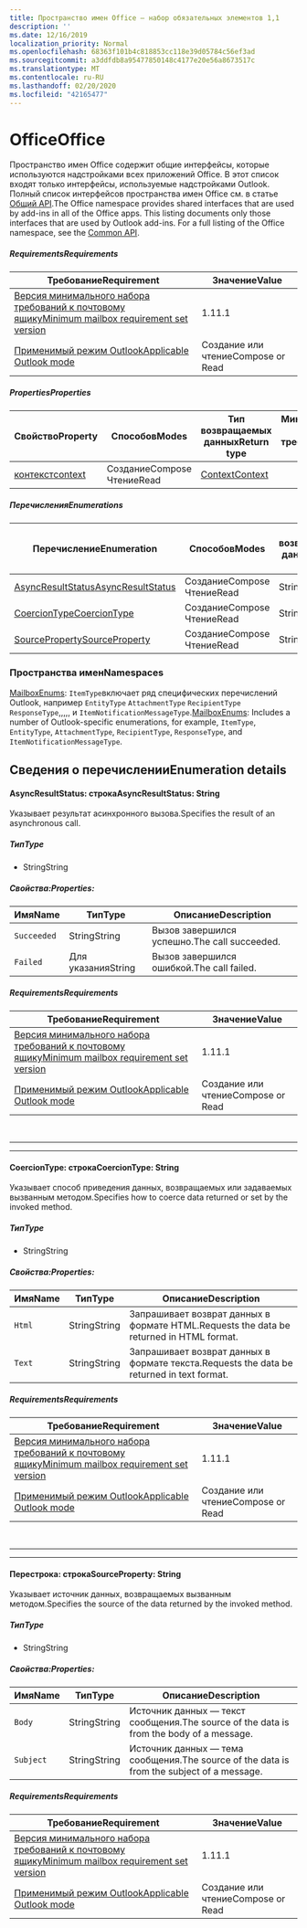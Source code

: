 ```yaml
---
title: Пространство имен Office — набор обязательных элементов 1,1
description: ''
ms.date: 12/16/2019
localization_priority: Normal
ms.openlocfilehash: 68363f101b4c818853cc118e39d05784c56ef3ad
ms.sourcegitcommit: a3ddfdb8a95477850148c4177e20e56a8673517c
ms.translationtype: MT
ms.contentlocale: ru-RU
ms.lasthandoff: 02/20/2020
ms.locfileid: "42165477"
---
```

# <a name="office"></a><span data-ttu-id="e555b-102">Office</span><span class="sxs-lookup"><span data-stu-id="e555b-102">Office</span></span>

<span data-ttu-id="e555b-p101">Пространство имен Office содержит общие интерфейсы, которые используются надстройками всех приложений Office. В этот список входят только интерфейсы, используемые надстройками Outlook. Полный список интерфейсов пространства имен Office см. в статье [Общий API](/javascript/api/office).</span><span class="sxs-lookup"><span data-stu-id="e555b-p101">The Office namespace provides shared interfaces that are used by add-ins in all of the Office apps. This listing documents only those interfaces that are used by Outlook add-ins. For a full listing of the Office namespace, see the [Common API](/javascript/api/office).</span></span>

##### <a name="requirements"></a><span data-ttu-id="e555b-105">Requirements</span><span class="sxs-lookup"><span data-stu-id="e555b-105">Requirements</span></span>

|<span data-ttu-id="e555b-106">Требование</span><span class="sxs-lookup"><span data-stu-id="e555b-106">Requirement</span></span>| <span data-ttu-id="e555b-107">Значение</span><span class="sxs-lookup"><span data-stu-id="e555b-107">Value</span></span>|
|---|---|
|[<span data-ttu-id="e555b-108">Версия минимального набора требований к почтовому ящику</span><span class="sxs-lookup"><span data-stu-id="e555b-108">Minimum mailbox requirement set version</span></span>](../../requirement-sets/outlook-api-requirement-sets.md)| <span data-ttu-id="e555b-109">1.1</span><span class="sxs-lookup"><span data-stu-id="e555b-109">1.1</span></span>|
|[<span data-ttu-id="e555b-110">Применимый режим Outlook</span><span class="sxs-lookup"><span data-stu-id="e555b-110">Applicable Outlook mode</span></span>](../../../outlook/outlook-add-ins-overview.md#extension-points)| <span data-ttu-id="e555b-111">Создание или чтение</span><span class="sxs-lookup"><span data-stu-id="e555b-111">Compose or Read</span></span>|

##### <a name="properties"></a><span data-ttu-id="e555b-112">Properties</span><span class="sxs-lookup"><span data-stu-id="e555b-112">Properties</span></span>

| <span data-ttu-id="e555b-113">Свойство</span><span class="sxs-lookup"><span data-stu-id="e555b-113">Property</span></span> | <span data-ttu-id="e555b-114">Способов</span><span class="sxs-lookup"><span data-stu-id="e555b-114">Modes</span></span> | <span data-ttu-id="e555b-115">Тип возвращаемых данных</span><span class="sxs-lookup"><span data-stu-id="e555b-115">Return type</span></span> | <span data-ttu-id="e555b-116">Минимальные</span><span class="sxs-lookup"><span data-stu-id="e555b-116">Minimum</span></span><br><span data-ttu-id="e555b-117">набор требований</span><span class="sxs-lookup"><span data-stu-id="e555b-117">requirement set</span></span> |
|---|---|---|:---:|
| [<span data-ttu-id="e555b-118">контекст</span><span class="sxs-lookup"><span data-stu-id="e555b-118">context</span></span>](office.context.md) | <span data-ttu-id="e555b-119">Создание</span><span class="sxs-lookup"><span data-stu-id="e555b-119">Compose</span></span><br><span data-ttu-id="e555b-120">Чтение</span><span class="sxs-lookup"><span data-stu-id="e555b-120">Read</span></span> | [<span data-ttu-id="e555b-121">Context</span><span class="sxs-lookup"><span data-stu-id="e555b-121">Context</span></span>](/javascript/api/office/office.context?view=outlook-js-1.1) | [<span data-ttu-id="e555b-122">1.1</span><span class="sxs-lookup"><span data-stu-id="e555b-122">1.1</span></span>](../requirement-set-1.1/outlook-requirement-set-1.1.md) |

##### <a name="enumerations"></a><span data-ttu-id="e555b-123">Перечисления</span><span class="sxs-lookup"><span data-stu-id="e555b-123">Enumerations</span></span>

| <span data-ttu-id="e555b-124">Перечисление</span><span class="sxs-lookup"><span data-stu-id="e555b-124">Enumeration</span></span> | <span data-ttu-id="e555b-125">Способов</span><span class="sxs-lookup"><span data-stu-id="e555b-125">Modes</span></span> | <span data-ttu-id="e555b-126">Тип возвращаемых данных</span><span class="sxs-lookup"><span data-stu-id="e555b-126">Return type</span></span> | <span data-ttu-id="e555b-127">Минимальные</span><span class="sxs-lookup"><span data-stu-id="e555b-127">Minimum</span></span><br><span data-ttu-id="e555b-128">набор требований</span><span class="sxs-lookup"><span data-stu-id="e555b-128">requirement set</span></span> |
|---|---|---|:---:|
| [<span data-ttu-id="e555b-129">AsyncResultStatus</span><span class="sxs-lookup"><span data-stu-id="e555b-129">AsyncResultStatus</span></span>](#asyncresultstatus-string) | <span data-ttu-id="e555b-130">Создание</span><span class="sxs-lookup"><span data-stu-id="e555b-130">Compose</span></span><br><span data-ttu-id="e555b-131">Чтение</span><span class="sxs-lookup"><span data-stu-id="e555b-131">Read</span></span> | <span data-ttu-id="e555b-132">String</span><span class="sxs-lookup"><span data-stu-id="e555b-132">String</span></span> | [<span data-ttu-id="e555b-133">1.1</span><span class="sxs-lookup"><span data-stu-id="e555b-133">1.1</span></span>](../requirement-set-1.1/outlook-requirement-set-1.1.md) |
| [<span data-ttu-id="e555b-134">CoercionType</span><span class="sxs-lookup"><span data-stu-id="e555b-134">CoercionType</span></span>](#coerciontype-string) | <span data-ttu-id="e555b-135">Создание</span><span class="sxs-lookup"><span data-stu-id="e555b-135">Compose</span></span><br><span data-ttu-id="e555b-136">Чтение</span><span class="sxs-lookup"><span data-stu-id="e555b-136">Read</span></span> | <span data-ttu-id="e555b-137">String</span><span class="sxs-lookup"><span data-stu-id="e555b-137">String</span></span> | [<span data-ttu-id="e555b-138">1.1</span><span class="sxs-lookup"><span data-stu-id="e555b-138">1.1</span></span>](../requirement-set-1.1/outlook-requirement-set-1.1.md) |
| [<span data-ttu-id="e555b-139">SourceProperty</span><span class="sxs-lookup"><span data-stu-id="e555b-139">SourceProperty</span></span>](#sourceproperty-string) | <span data-ttu-id="e555b-140">Создание</span><span class="sxs-lookup"><span data-stu-id="e555b-140">Compose</span></span><br><span data-ttu-id="e555b-141">Чтение</span><span class="sxs-lookup"><span data-stu-id="e555b-141">Read</span></span> | <span data-ttu-id="e555b-142">String</span><span class="sxs-lookup"><span data-stu-id="e555b-142">String</span></span> | [<span data-ttu-id="e555b-143">1.1</span><span class="sxs-lookup"><span data-stu-id="e555b-143">1.1</span></span>](../requirement-set-1.1/outlook-requirement-set-1.1.md) |

### <a name="namespaces"></a><span data-ttu-id="e555b-144">Пространства имен</span><span class="sxs-lookup"><span data-stu-id="e555b-144">Namespaces</span></span>

<span data-ttu-id="e555b-145">[MailboxEnums](/javascript/api/outlook/office.mailboxenums.attachmentcontentformat?view=outlook-js-1.1): `ItemType`включает ряд специфических перечислений Outlook, например `EntityType` `AttachmentType` `RecipientType` `ResponseType`,,,,, и `ItemNotificationMessageType`.</span><span class="sxs-lookup"><span data-stu-id="e555b-145">[MailboxEnums](/javascript/api/outlook/office.mailboxenums.attachmentcontentformat?view=outlook-js-1.1): Includes a number of Outlook-specific enumerations, for example, `ItemType`, `EntityType`, `AttachmentType`, `RecipientType`, `ResponseType`, and `ItemNotificationMessageType`.</span></span>

## <a name="enumeration-details"></a><span data-ttu-id="e555b-146">Сведения о перечислении</span><span class="sxs-lookup"><span data-stu-id="e555b-146">Enumeration details</span></span>

#### <a name="asyncresultstatus-string"></a><span data-ttu-id="e555b-147">AsyncResultStatus: строка</span><span class="sxs-lookup"><span data-stu-id="e555b-147">AsyncResultStatus: String</span></span>

<span data-ttu-id="e555b-148">Указывает результат асинхронного вызова.</span><span class="sxs-lookup"><span data-stu-id="e555b-148">Specifies the result of an asynchronous call.</span></span>

##### <a name="type"></a><span data-ttu-id="e555b-149">Тип</span><span class="sxs-lookup"><span data-stu-id="e555b-149">Type</span></span>

*   <span data-ttu-id="e555b-150">String</span><span class="sxs-lookup"><span data-stu-id="e555b-150">String</span></span>

##### <a name="properties"></a><span data-ttu-id="e555b-151">Свойства:</span><span class="sxs-lookup"><span data-stu-id="e555b-151">Properties:</span></span>

|<span data-ttu-id="e555b-152">Имя</span><span class="sxs-lookup"><span data-stu-id="e555b-152">Name</span></span>| <span data-ttu-id="e555b-153">Тип</span><span class="sxs-lookup"><span data-stu-id="e555b-153">Type</span></span>| <span data-ttu-id="e555b-154">Описание</span><span class="sxs-lookup"><span data-stu-id="e555b-154">Description</span></span>|
|---|---|---|
|`Succeeded`| <span data-ttu-id="e555b-155">String</span><span class="sxs-lookup"><span data-stu-id="e555b-155">String</span></span>|<span data-ttu-id="e555b-156">Вызов завершился успешно.</span><span class="sxs-lookup"><span data-stu-id="e555b-156">The call succeeded.</span></span>|
|`Failed`| <span data-ttu-id="e555b-157">Для указания</span><span class="sxs-lookup"><span data-stu-id="e555b-157">String</span></span>|<span data-ttu-id="e555b-158">Вызов завершился ошибкой.</span><span class="sxs-lookup"><span data-stu-id="e555b-158">The call failed.</span></span>|

##### <a name="requirements"></a><span data-ttu-id="e555b-159">Requirements</span><span class="sxs-lookup"><span data-stu-id="e555b-159">Requirements</span></span>

|<span data-ttu-id="e555b-160">Требование</span><span class="sxs-lookup"><span data-stu-id="e555b-160">Requirement</span></span>| <span data-ttu-id="e555b-161">Значение</span><span class="sxs-lookup"><span data-stu-id="e555b-161">Value</span></span>|
|---|---|
|[<span data-ttu-id="e555b-162">Версия минимального набора требований к почтовому ящику</span><span class="sxs-lookup"><span data-stu-id="e555b-162">Minimum mailbox requirement set version</span></span>](../../requirement-sets/outlook-api-requirement-sets.md)| <span data-ttu-id="e555b-163">1.1</span><span class="sxs-lookup"><span data-stu-id="e555b-163">1.1</span></span>|
|[<span data-ttu-id="e555b-164">Применимый режим Outlook</span><span class="sxs-lookup"><span data-stu-id="e555b-164">Applicable Outlook mode</span></span>](../../../outlook/outlook-add-ins-overview.md#extension-points)| <span data-ttu-id="e555b-165">Создание или чтение</span><span class="sxs-lookup"><span data-stu-id="e555b-165">Compose or Read</span></span>|

<br>

---
---

#### <a name="coerciontype-string"></a><span data-ttu-id="e555b-166">CoercionType: строка</span><span class="sxs-lookup"><span data-stu-id="e555b-166">CoercionType: String</span></span>

<span data-ttu-id="e555b-167">Указывает способ приведения данных, возвращаемых или задаваемых вызванным методом.</span><span class="sxs-lookup"><span data-stu-id="e555b-167">Specifies how to coerce data returned or set by the invoked method.</span></span>

##### <a name="type"></a><span data-ttu-id="e555b-168">Тип</span><span class="sxs-lookup"><span data-stu-id="e555b-168">Type</span></span>

*   <span data-ttu-id="e555b-169">String</span><span class="sxs-lookup"><span data-stu-id="e555b-169">String</span></span>

##### <a name="properties"></a><span data-ttu-id="e555b-170">Свойства:</span><span class="sxs-lookup"><span data-stu-id="e555b-170">Properties:</span></span>

|<span data-ttu-id="e555b-171">Имя</span><span class="sxs-lookup"><span data-stu-id="e555b-171">Name</span></span>| <span data-ttu-id="e555b-172">Тип</span><span class="sxs-lookup"><span data-stu-id="e555b-172">Type</span></span>| <span data-ttu-id="e555b-173">Описание</span><span class="sxs-lookup"><span data-stu-id="e555b-173">Description</span></span>|
|---|---|---|
|`Html`| <span data-ttu-id="e555b-174">String</span><span class="sxs-lookup"><span data-stu-id="e555b-174">String</span></span>|<span data-ttu-id="e555b-175">Запрашивает возврат данных в формате HTML.</span><span class="sxs-lookup"><span data-stu-id="e555b-175">Requests the data be returned in HTML format.</span></span>|
|`Text`| <span data-ttu-id="e555b-176">String</span><span class="sxs-lookup"><span data-stu-id="e555b-176">String</span></span>|<span data-ttu-id="e555b-177">Запрашивает возврат данных в формате текста.</span><span class="sxs-lookup"><span data-stu-id="e555b-177">Requests the data be returned in text format.</span></span>|

##### <a name="requirements"></a><span data-ttu-id="e555b-178">Requirements</span><span class="sxs-lookup"><span data-stu-id="e555b-178">Requirements</span></span>

|<span data-ttu-id="e555b-179">Требование</span><span class="sxs-lookup"><span data-stu-id="e555b-179">Requirement</span></span>| <span data-ttu-id="e555b-180">Значение</span><span class="sxs-lookup"><span data-stu-id="e555b-180">Value</span></span>|
|---|---|
|[<span data-ttu-id="e555b-181">Версия минимального набора требований к почтовому ящику</span><span class="sxs-lookup"><span data-stu-id="e555b-181">Minimum mailbox requirement set version</span></span>](../../requirement-sets/outlook-api-requirement-sets.md)| <span data-ttu-id="e555b-182">1.1</span><span class="sxs-lookup"><span data-stu-id="e555b-182">1.1</span></span>|
|[<span data-ttu-id="e555b-183">Применимый режим Outlook</span><span class="sxs-lookup"><span data-stu-id="e555b-183">Applicable Outlook mode</span></span>](../../../outlook/outlook-add-ins-overview.md#extension-points)| <span data-ttu-id="e555b-184">Создание или чтение</span><span class="sxs-lookup"><span data-stu-id="e555b-184">Compose or Read</span></span>|

<br>

---
---

#### <a name="sourceproperty-string"></a><span data-ttu-id="e555b-185">Перестрока: строка</span><span class="sxs-lookup"><span data-stu-id="e555b-185">SourceProperty: String</span></span>

<span data-ttu-id="e555b-186">Указывает источник данных, возвращаемых вызванным методом.</span><span class="sxs-lookup"><span data-stu-id="e555b-186">Specifies the source of the data returned by the invoked method.</span></span>

##### <a name="type"></a><span data-ttu-id="e555b-187">Тип</span><span class="sxs-lookup"><span data-stu-id="e555b-187">Type</span></span>

*   <span data-ttu-id="e555b-188">String</span><span class="sxs-lookup"><span data-stu-id="e555b-188">String</span></span>

##### <a name="properties"></a><span data-ttu-id="e555b-189">Свойства:</span><span class="sxs-lookup"><span data-stu-id="e555b-189">Properties:</span></span>

|<span data-ttu-id="e555b-190">Имя</span><span class="sxs-lookup"><span data-stu-id="e555b-190">Name</span></span>| <span data-ttu-id="e555b-191">Тип</span><span class="sxs-lookup"><span data-stu-id="e555b-191">Type</span></span>| <span data-ttu-id="e555b-192">Описание</span><span class="sxs-lookup"><span data-stu-id="e555b-192">Description</span></span>|
|---|---|---|
|`Body`| <span data-ttu-id="e555b-193">String</span><span class="sxs-lookup"><span data-stu-id="e555b-193">String</span></span>|<span data-ttu-id="e555b-194">Источник данных — текст сообщения.</span><span class="sxs-lookup"><span data-stu-id="e555b-194">The source of the data is from the body of a message.</span></span>|
|`Subject`| <span data-ttu-id="e555b-195">String</span><span class="sxs-lookup"><span data-stu-id="e555b-195">String</span></span>|<span data-ttu-id="e555b-196">Источник данных — тема сообщения.</span><span class="sxs-lookup"><span data-stu-id="e555b-196">The source of the data is from the subject of a message.</span></span>|

##### <a name="requirements"></a><span data-ttu-id="e555b-197">Requirements</span><span class="sxs-lookup"><span data-stu-id="e555b-197">Requirements</span></span>

|<span data-ttu-id="e555b-198">Требование</span><span class="sxs-lookup"><span data-stu-id="e555b-198">Requirement</span></span>| <span data-ttu-id="e555b-199">Значение</span><span class="sxs-lookup"><span data-stu-id="e555b-199">Value</span></span>|
|---|---|
|[<span data-ttu-id="e555b-200">Версия минимального набора требований к почтовому ящику</span><span class="sxs-lookup"><span data-stu-id="e555b-200">Minimum mailbox requirement set version</span></span>](../../requirement-sets/outlook-api-requirement-sets.md)| <span data-ttu-id="e555b-201">1.1</span><span class="sxs-lookup"><span data-stu-id="e555b-201">1.1</span></span>|
|[<span data-ttu-id="e555b-202">Применимый режим Outlook</span><span class="sxs-lookup"><span data-stu-id="e555b-202">Applicable Outlook mode</span></span>](../../../outlook/outlook-add-ins-overview.md#extension-points)| <span data-ttu-id="e555b-203">Создание или чтение</span><span class="sxs-lookup"><span data-stu-id="e555b-203">Compose or Read</span></span>|